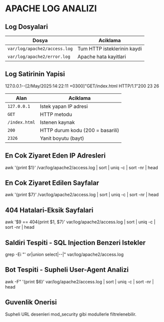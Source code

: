 # APACHE LOG ANALIZI

## Log Dosyalari
| Dosya                        | Aciklama                    |
|------------------------------|-----------------------------|
| `var/log/apache2/access.log` | Tum HTTP isteklerinin kaydi |
| `var/log/apache2/error.log`  | Apache hata kayitlari       |
 

## Log Satirinin Yapisi
127.0.0.1--[2/May/2025:14:22:11 +0300]"GET/index.html HTTP/1.1"200 23 26

| Alan          | Aciklama                        |
|---------------|---------------------------------|
| `127.0.0.1`   | Istek yapan IP adresi           |
| `GET`         | HTTP metodu                     |
| `/index.html` | Istenen kaynak                  |
| `200`         | HTTP durum kodu (200 = basarili)|
| `2326`        | Yanit boyutu (bayt)             |

## En Cok Ziyaret Eden IP Adresleri
awk '{print $1}' /var/log/apache2/access.log | sort | uniq -c | sort -nr | head

## En Cok Ziyaret Edilen Sayfalar
awk '{print $7}' /var/log/apache2/access.log | sort | uniq -c | sort -nr | head

## 404 Hatalari-Eksik Sayfalari
awk '$9 == 404{print $1, $7}' var/log/apache2/access.log | sort | uniq -c | sort -nr | head

## Saldiri Tespiti - SQL Injection Benzeri Istekler 
grep -Ei "' or|union select|--|" var/log/apache2/access.log 

## Bot Tespiti - Supheli User-Agent Analizi
awk -F\" '{print $6}' var/log/apache2/access.log | sort | uniq -c | sort -nr | head

## Guvenlik Onerisi
Supheli URL desenleri mod_security gibi modullerle filtrelenebilir.
